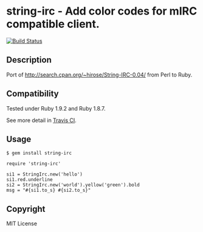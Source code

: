 # string-irc - Add color codes for mIRC compatible client.

[![Build Status](https://secure.travis-ci.org/banyan/string-irc.png)](http://travis-ci.org/banyan/string-irc)

Description
---

Port of http://search.cpan.org/~hirose/String-IRC-0.04/ from Perl to Ruby.

Compatibility
---

Tested under Ruby 1.9.2 and Ruby 1.8.7.

See more detail in [Travis CI](http://travis-ci.org/banyan/string-irc).

Usage
---

    $ gem install string-irc

    require 'string-irc'

    si1 = StringIrc.new('hello')
    si1.red.underline
    si2 = StringIrc.new('world').yellow('green').bold
    msg = "#{si1.to_s} #{si2.to_s}"

Copyright
---

MIT License
